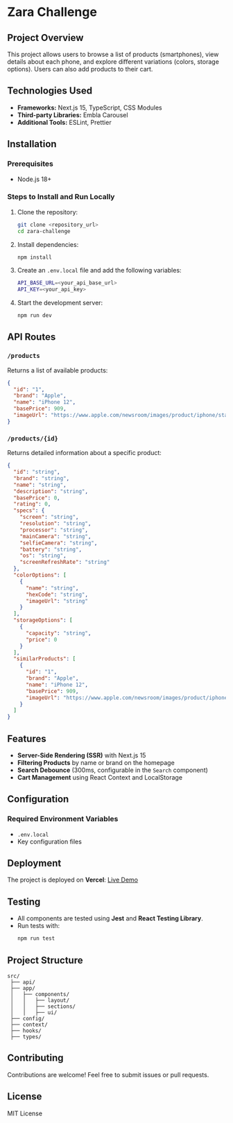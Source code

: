 # Zara Challenge

## Project Overview
This project allows users to browse a list of products (smartphones), view details about each phone, and explore different variations (colors, storage options). Users can also add products to their cart.

## Technologies Used
- **Frameworks:** Next.js 15, TypeScript, CSS Modules
- **Third-party Libraries:** Embla Carousel
- **Additional Tools:** ESLint, Prettier

## Installation
### Prerequisites
- Node.js 18+

### Steps to Install and Run Locally
1. Clone the repository:
   ```sh
   git clone <repository_url>
   cd zara-challenge
   ```
2. Install dependencies:
   ```sh
   npm install
   ```
3. Create an `.env.local` file and add the following variables:
   ```sh
   API_BASE_URL=<your_api_base_url>
   API_KEY=<your_api_key>
   ```
4. Start the development server:
   ```sh
   npm run dev
   ```

## API Routes
### `/products`
Returns a list of available products:
```json
{
  "id": "1",
  "brand": "Apple",
  "name": "iPhone 12",
  "basePrice": 909,
  "imageUrl": "https://www.apple.com/newsroom/images/product/iphone/standard/Apple_announce-iphone12pro_10132020_big.jpg.large.jpg"
}
```

### `/products/{id}`
Returns detailed information about a specific product:
```json
{
  "id": "string",
  "brand": "string",
  "name": "string",
  "description": "string",
  "basePrice": 0,
  "rating": 0,
  "specs": {
    "screen": "string",
    "resolution": "string",
    "processor": "string",
    "mainCamera": "string",
    "selfieCamera": "string",
    "battery": "string",
    "os": "string",
    "screenRefreshRate": "string"
  },
  "colorOptions": [
    {
      "name": "string",
      "hexCode": "string",
      "imageUrl": "string"
    }
  ],
  "storageOptions": [
    {
      "capacity": "string",
      "price": 0
    }
  ],
  "similarProducts": [
    {
      "id": "1",
      "brand": "Apple",
      "name": "iPhone 12",
      "basePrice": 909,
      "imageUrl": "https://www.apple.com/newsroom/images/product/iphone/standard/Apple_announce-iphone12pro_10132020_big.jpg.large.jpg"
    }
  ]
}
```

## Features
- **Server-Side Rendering (SSR)** with Next.js 15
- **Filtering Products** by name or brand on the homepage
- **Search Debounce** (300ms, configurable in the `Search` component)
- **Cart Management** using React Context and LocalStorage

## Configuration
### Required Environment Variables
- `.env.local`
- Key configuration files

## Deployment
The project is deployed on **Vercel**: [Live Demo](https://zara-challenge-iota.vercel.app/)

## Testing
- All components are tested using **Jest** and **React Testing Library**.
- Run tests with:
  ```sh
  npm run test
  ```

## Project Structure
```
src/
 ├── api/
 ├── app/
 │   ├── components/
 │   │   ├── layout/
 │   │   ├── sections/
 │   │   ├── ui/
 ├── config/
 ├── context/
 ├── hooks/
 ├── types/
```

## Contributing
Contributions are welcome! Feel free to submit issues or pull requests.

## License
MIT License


